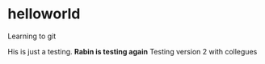 # helloworld
Learning to git

His is just a testing.
**Rabin is testing again**
Testing version 2 with collegues

